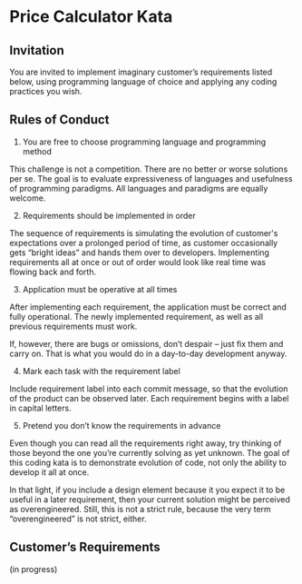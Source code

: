 # Price Calculator Kata

## Invitation
You are invited to implement imaginary customer’s requirements listed below, using programming language of choice and applying any coding practices you wish.

## Rules of Conduct
1. You are free to choose programming language and programming method

This challenge is not a competition. There are no better or worse solutions per se. The goal is to evaluate expressiveness of languages and usefulness of programming paradigms. All languages and paradigms are equally welcome.

2. Requirements should be implemented in order

The sequence of requirements is simulating the evolution of customer's expectations over a prolonged period of time, as customer occasionally gets “bright ideas” and hands them over to developers. Implementing requirements all at once or out of order would look like real time was flowing back and forth.

3. Application must be operative at all times

After implementing each requirement, the application must be correct and fully operational. The newly implemented requirement, as well as all previous requirements must work.

If, however, there are bugs or omissions, don’t despair – just fix them and carry on. That is what you would do in a day-to-day development anyway.

4. Mark each task with the requirement label

Include requirement label into each commit message, so that the evolution of the product can be observed later. Each requirement begins with a label in capital letters.

5. Pretend you don’t know the requirements in advance

Even though you can read all the requirements right away, try thinking of those beyond the one you’re currently solving as yet unknown. The goal of this coding kata is to demonstrate evolution of code, not only the ability to develop it all at once.

In that light, if you include a design element because it you expect it to be useful in a later requirement, then your current solution might be perceived as overengineered. Still, this is not a strict rule, because the very term “overengineered” is not strict, either.

## Customer’s Requirements
(in progress)

